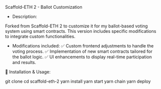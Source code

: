 Scaffold-ETH 2 - Ballot Customization

- Description:

Forked from Scaffold-ETH 2 to customize it for my ballot-based voting system using smart contracts. This version includes specific modifications to integrate custom functionalities.

- Modifications included:
✅ Custom frontend adjustments to handle the voting process.
✅ Implementation of new smart contracts tailored for the ballot logic.
✅ UI enhancements to display real-time participation and results.

📌 Installation & Usage:

git clone 
cd scaffold-eth-2
yarn install
yarn start
yarn chain
yarn deploy

